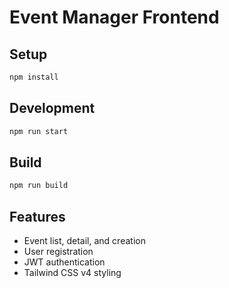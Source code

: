 # Event Manager Frontend

## Setup

```bash
npm install
```

## Development

```bash
npm run start
```

## Build

```bash
npm run build
```

## Features

- Event list, detail, and creation
- User registration
- JWT authentication
- Tailwind CSS v4 styling 
